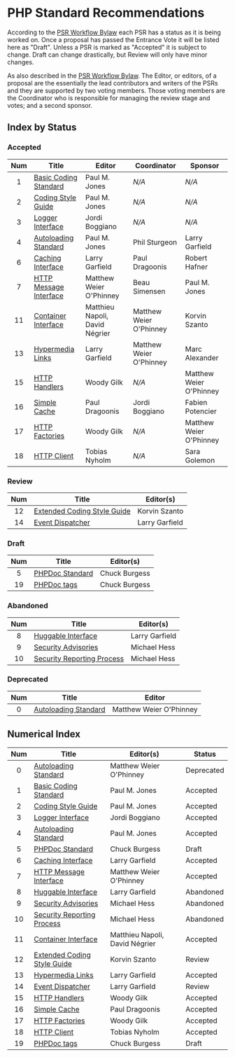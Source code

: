 # PHP Standard Recommendations

According to the [PSR Workflow Bylaw][workflow] each PSR has a status as it is being worked on. Once a proposal has passed the Entrance Vote it will be listed here as "Draft". Unless a PSR is marked as "Accepted" it is subject to change. Draft can change drastically, but Review will only have minor changes.

As also described in the [PSR Workflow Bylaw][workflow]. The Editor, or editors, of a proposal are the essentially the lead contributors and writers of the PSRs and they are supported by two voting members. Those voting members are the Coordinator who is responsible for managing the review stage and votes; and a second sponsor.

## Index by Status

### Accepted

| Num | Title                          | Editor                         |  Coordinator            | Sponsor          |
|:---:|--------------------------------|--------------------------------|-------------------------|------------------|
| 1   | [Basic Coding Standard][psr1]  | Paul M. Jones                  | _N/A_                   | _N/A_            |
| 2   | [Coding Style Guide][psr2]     | Paul M. Jones                  | _N/A_                   | _N/A_            |
| 3   | [Logger Interface][psr3]       | Jordi Boggiano                 | _N/A_                   | _N/A_            |
| 4   | [Autoloading Standard][psr4]   | Paul M. Jones                  | Phil Sturgeon           | Larry Garfield   |
| 6   | [Caching Interface][psr6]      | Larry Garfield                 | Paul Dragoonis          | Robert Hafner    |
| 7   | [HTTP Message Interface][psr7] | Matthew Weier O'Phinney        | Beau Simensen           | Paul M. Jones    |
| 11  | [Container Interface][psr11]   | Matthieu Napoli, David Négrier | Matthew Weier O'Phinney | Korvin Szanto    |
| 13  | [Hypermedia Links][psr13]      | Larry Garfield                 | Matthew Weier O'Phinney | Marc Alexander   |
| 15  | [HTTP Handlers][psr15]         | Woody Gilk                     | _N/A_                   | Matthew Weier O'Phinney |
| 16  | [Simple Cache][psr16]          | Paul Dragoonis                 | Jordi Boggiano          | Fabien Potencier |
| 17  | [HTTP Factories][psr17]        | Woody Gilk                     | _N/A_                   | Matthew Weier O'Phinney |
| 18  | [HTTP Client][psr18]           | Tobias Nyholm                  | _N/A_                   | Sara Golemon |

### Review

| Num | Title                                | Editor(s)                      |
|:---:|--------------------------------------|--------------------------------|
| 12  | [Extended Coding Style Guide][psr12] | Korvin Szanto                  |
| 14  | [Event Dispatcher][psr14]            | Larry Garfield                 |

### Draft

| Num | Title                                | Editor(s)                      |
|:---:|--------------------------------------|--------------------------------|
| 5   | [PHPDoc Standard][psr5]              | Chuck Burgess                  |
| 19  | [PHPDoc tags][psr19]                 | Chuck Burgess                  |

### Abandoned

| Num | Title                                | Editor(s)                      |
|:---:|--------------------------------------|--------------------------------|
| 8   | [Huggable Interface][psr8]           | Larry Garfield                 |
| 9   | [Security Advisories][psr9]          | Michael Hess                   |
| 10  | [Security Reporting Process][psr10]  | Michael Hess                   |

### Deprecated

| Num | Title                          | Editor                  |
|:---:|--------------------------------|-------------------------|
| 0   | [Autoloading Standard][psr0]   | Matthew Weier O'Phinney |

## Numerical Index

| Num | Title                                | Editor(s)                      | Status     |
|:---:|--------------------------------------|--------------------------------|------------|
| 0   | [Autoloading Standard][psr0]         | Matthew Weier O'Phinney        | Deprecated |
| 1   | [Basic Coding Standard][psr1]        | Paul M. Jones                  | Accepted   |
| 2   | [Coding Style Guide][psr2]           | Paul M. Jones                  | Accepted   |
| 3   | [Logger Interface][psr3]             | Jordi Boggiano                 | Accepted   |
| 4   | [Autoloading Standard][psr4]         | Paul M. Jones                  | Accepted   |
| 5   | [PHPDoc Standard][psr5]              | Chuck Burgess                  | Draft      |
| 6   | [Caching Interface][psr6]            | Larry Garfield                 | Accepted   |
| 7   | [HTTP Message Interface][psr7]       | Matthew Weier O'Phinney        | Accepted   |
| 8   | [Huggable Interface][psr8]           | Larry Garfield                 | Abandoned  |
| 9   | [Security Advisories][psr9]          | Michael Hess                   | Abandoned  |
| 10  | [Security Reporting Process][psr10]  | Michael Hess                   | Abandoned  |
| 11  | [Container Interface][psr11]         | Matthieu Napoli, David Négrier | Accepted   |
| 12  | [Extended Coding Style Guide][psr12] | Korvin Szanto                  | Review     |
| 13  | [Hypermedia Links][psr13]            | Larry Garfield                 | Accepted   |
| 14  | [Event Dispatcher][psr14]            | Larry Garfield                 | Review     |
| 15  | [HTTP Handlers][psr15]               | Woody Gilk                     | Accepted   |
| 16  | [Simple Cache][psr16]                | Paul Dragoonis                 | Accepted   |
| 17  | [HTTP Factories][psr17]              | Woody Gilk                     | Accepted   |
| 18  | [HTTP Client][psr18]                 | Tobias Nyholm                  | Accepted   |
| 19  | [PHPDoc tags][psr19]                 | Chuck Burgess                  | Draft      |

[workflow]: https://github.com/php-fig/fig-standards/blob/master/bylaws/002-psr-workflow.md
[psr0]: https://github.com/php-fig/fig-standards/blob/master/accepted/PSR-0.md
[psr1]: https://github.com/php-fig/fig-standards/blob/master/accepted/PSR-1-basic-coding-standard.md
[psr2]: https://github.com/php-fig/fig-standards/blob/master/accepted/PSR-2-coding-style-guide.md
[psr3]: https://github.com/php-fig/fig-standards/blob/master/accepted/PSR-3-logger-interface.md
[psr4]: https://github.com/php-fig/fig-standards/blob/master/accepted/PSR-4-autoloader-meta.md
[psr5]: https://github.com/php-fig/fig-standards/blob/master/proposed/phpdoc.md
[psr6]: https://github.com/php-fig/fig-standards/blob/master/accepted/PSR-6-cache.md
[psr7]: https://github.com/php-fig/fig-standards/blob/master/accepted/PSR-7-http-message.md
[psr8]: https://github.com/php-fig/fig-standards/blob/master/proposed/psr-8-hug/
[psr9]: https://github.com/php-fig/fig-standards/blob/master/proposed/security-disclosure-publication.md
[psr10]: https://github.com/php-fig/fig-standards/blob/master/proposed/security-reporting-process.md
[psr11]: https://github.com/php-fig/fig-standards/blob/master/accepted/PSR-11-container.md
[psr12]: https://github.com/php-fig/fig-standards/blob/master/proposed/extended-coding-style-guide.md
[psr13]: https://github.com/php-fig/fig-standards/blob/master/accepted/PSR-13-links.md
[psr14]: https://github.com/php-fig/fig-standards/blob/master/proposed/event-dispatcher.md
[psr15]: https://github.com/php-fig/fig-standards/blob/master/accepted/PSR-15-request-handlers.md
[psr16]: https://github.com/php-fig/fig-standards/blob/master/accepted/PSR-16-simple-cache.md
[psr17]: https://github.com/php-fig/fig-standards/blob/master/accepted/PSR-17-http-factory.md
[psr18]: https://github.com/php-fig/fig-standards/blob/master/accepted/PSR-18-http-client.md
[psr19]: https://github.com/php-fig/fig-standards/blob/master/proposed/phpdoc-tags.md
